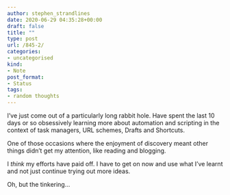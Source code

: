 ```yaml
---
author: stephen_strandlines
date: 2020-06-29 04:35:28+00:00
draft: false
title: ""
type: post
url: /845-2/
categories:
- uncategorised
kind:
- Note
post_format:
- Status
tags:
- random thoughts
---
```


I’ve just come out of a particularly long rabbit hole. Have spent the last 10 days or so obsessively learning more about automation and scripting in the context of task managers, URL schemes, Drafts and Shortcuts.

One of those occasions where the enjoyment of discovery meant other things didn’t get my attention, like reading and blogging.

I _think_ my efforts have paid off. I have to get on now and use what I’ve learnt and not just continue trying out more ideas.

Oh, but the tinkering…
